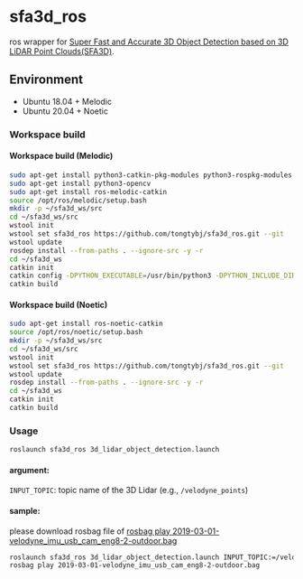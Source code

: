 # sfa3d_ros

ros wrapper for [Super Fast and Accurate 3D Object Detection based on 3D LiDAR Point Clouds(SFA3D)](https://github.com/maudzung/SFA3D).

## Environment

- Ubuntu 18.04 + Melodic
- Ubuntu 20.04 + Noetic

### Workspace build

#### Workspace build (Melodic)

```bash
sudo apt-get install python3-catkin-pkg-modules python3-rospkg-modules python3-venv python3-empy
sudo apt-get install python3-opencv
sudo apt-get install ros-melodic-catkin
source /opt/ros/melodic/setup.bash
mkdir -p ~/sfa3d_ws/src
cd ~/sfa3d_ws/src
wstool init
wstool set sfa3d_ros https://github.com/tongtybj/sfa3d_ros.git --git
wstool update
rosdep install --from-paths . --ignore-src -y -r
cd ~/sfa3d_ws
catkin init
catkin config -DPYTHON_EXECUTABLE=/usr/bin/python3 -DPYTHON_INCLUDE_DIR=/usr/include/python3.7m -DPYTHON_LIBRARY=/usr/lib/x86_64-linux-gnu/libpython3.7m.so
catkin build
```

#### Workspace build (Noetic)

```bash
sudo apt-get install ros-noetic-catkin
source /opt/ros/noetic/setup.bash
mkdir -p ~/sfa3d_ws/src
cd ~/sfa3d_ws/src
wstool init
wstool set sfa3d_ros https://github.com/tongtybj/sfa3d_ros.git --git
wstool update
rosdep install --from-paths . --ignore-src -y -r
cd ~/sfa3d_ws
catkin init
catkin build
```

### Usage

```bash
roslaunch sfa3d_ros 3d_lidar_object_detection.launch
```

#### argument:

`INPUT_TOPIC`: topic name of the 3D Lidar (e.g., `/velodyne_points`)

#### sample:

please download rosbag file of [rosbag play 2019-03-01-velodyne_imu_usb_cam_eng8-2-outdoor.bag](https://drive.google.com/file/d/16fqCgZhWdCg1KW3h_FZwKsADMUw8H060/view?usp=sharing)

```bash
roslaunch sfa3d_ros 3d_lidar_object_detection.launch INPUT_TOPIC:=/velodyne_points
rosbag play 2019-03-01-velodyne_imu_usb_cam_eng8-2-outdoor.bag
```




